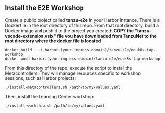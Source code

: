 ## Install the E2E Workshop

Create a public project called **tanzu-e2e** in your Harbor instance. There is a Dockerfile in the root directory of this repo. From that root directory, build a Docker image and push it to the project you created:
**COPY the \"tanzu-vscode-extension.vsix\" file you have downloaded from TanzuNet to the root directory where the docker file is located**
```
docker build . -t harbor.(your-ingress-domain)/tanzu-e2e/eduk8s-tap-workshop
docker push harbor.(your-ingress-domain)/tanzu-e2e/eduk8s-tap-workshop
```

From this directory of the repo, execute the script to install the Metacontrollers. They will manage resources specific to workshop sessions, such as Harbor projects:
```
./install-metacontrollers.sh /path/to/my/values.yaml
```

Then, install the Learning Center workshop:
```
./install-workshop.sh /path/to/my/values.yaml
```
